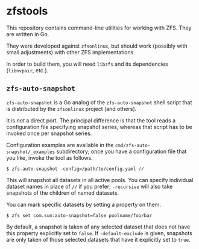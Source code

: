 # zfstools

This repository contains command-line utilities for working with ZFS.  They are written in Go.

They were developed against `zfsonlinux`, but should work (possibly with small adjustments) with other ZFS
implementations.

In order to build them, you will need `libzfs` and its dependencies (`libnvpair`, etc.).

## `zfs-auto-snapshot`

`zfs-auto-snapshot` is a Go analog of the `zfs-auto-snapshot` shell script that is distributed by the `zfsonlinux` project
(and others).

It is *not* a direct port.  The principal difference is that the tool reads a configuration file specifying snapshot
series, whereas that script has to be invoked once per snapshot series.

Configuration examples are available in the `cmd/zfs-auto-snapshot/_examples` subdirectory; once you have a
configuration file that you like, invoke the tool as follows.

    $ zfs-auto-snapshot -config=/path/to/config.yaml //

This will snapshot all datasets in all active pools.  You can specify individual dataset names in place of `//` if you
prefer; `-recursive` will also take snapshots of the children of named datasets.

You can mark specific datasets by setting a property on them.

    $ zfs set com.sun:auto-snapshot=false poolname/foo/bar

By default, a snapshot is taken of any selected dataset that does not have this property explicitly set to `false`.  If
`-default-exclude` is given, snapshots are only taken of those selected datasets that have it explicitly set to `true`.
